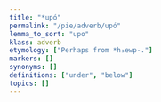 ```yaml
---
title: "*upó"
permalink: "/pie/adverb/upó"
lemma_to_sort: "upo"
klass: adverb
etymology: ["Perhaps from *h₃ewp-."]
markers: []
synonyms: []
definitions: ["under", "below"]
topics: []
---
```

